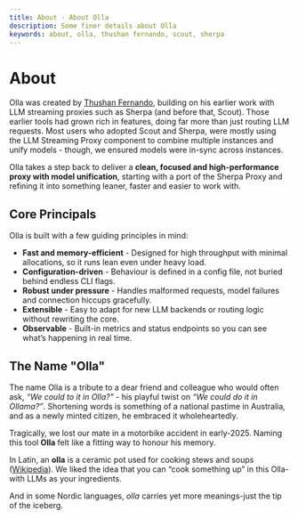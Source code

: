 ```yaml
---
title: About - About Olla
description: Some finer details about Olla
keywords: about, olla, thushan fernando, scout, sherpa
---
```

# About

Olla was created by [Thushan Fernando](https://www.thushanfernando.com), building on his earlier work with LLM streaming proxies such as Sherpa (and before that, Scout). Those earlier tools had grown rich in features, doing far more than just routing LLM requests. Most users who adopted Scout and Sherpa, were mostly using the LLM Streaming Proxy component to combine multiple instances and unify models - though, we ensured models were in-sync across instances.

Olla takes a step back to deliver a **clean, focused and high-performance proxy with model unification**, starting with a port of the Sherpa Proxy and refining it into something leaner, faster and easier to work with.

## Core Principals

Olla is built with a few guiding principles in mind:

* **Fast and memory-efficient** - Designed for high throughput with minimal allocations, so it runs lean even under heavy load.
* **Configuration-driven** - Behaviour is defined in a config file, not buried behind endless CLI flags.
* **Robust under pressure** - Handles malformed requests, model failures and connection hiccups gracefully.
* **Extensible** - Easy to adapt for new LLM backends or routing logic without rewriting the core.
* **Observable** - Built-in metrics and status endpoints so you can see what’s happening in real time.

## The Name "Olla"

The name Olla is a tribute to a dear friend and colleague who would often ask, *“We could to it in Olla?”* - his playful twist on *“We could do it in Ollama?”*. Shortening words is something of a national pastime in Australia, and as a newly minted citizen, he embraced it wholeheartedly.

Tragically, we lost our mate in a motorbike accident in early-2025. Naming this tool **Olla** felt like a fitting way to honour his memory.

In Latin, an **olla** is a ceramic pot used for cooking stews and soups ([Wikipedia](https://en.wikipedia.org/wiki/Olla)). We liked the idea that you can “cook something up” in this Olla-with LLMs as your ingredients.

And in some Nordic languages, *olla* carries yet more meanings-just the tip of the iceberg.
